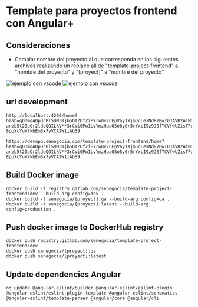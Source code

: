 # Template para proyectos frontend con Angular+

## Consideraciones
- Cambiar nombre del proyecto al que corresponda en los siguientes archivos realizando un replace all de "template-project-frontend" a "nombre del proyecto" y "[proyect]" a "nombre del proyecto"

![ejemplo con vscode](https://gitlab.com/senegocia/template-project-frontend/uploads/66e372e542cf0a133ab89a6a1b1081ea/Screenshot_6.png)
![ejemplo con vscode](https://gitlab.com/senegocia/template-project-frontend/uploads/03b2b72a478b39cd78780215fb72a37f/Screenshot_3.png)

## url development
```
http://localhost:4200/home?hash=qO3mqAQpDcBlSDM3Kjb5QTZOfZiPYrw0v2CEpVay1XjmJcLexNdR7BwI0JAVR2AiMxH9-anzb5t20aOr2ldeQOILkV**3rCVi0Pw1LvYmzHua0So8y0r5rYxcI9z9JSfTCVfwUZisTPxbPOUgQTHVntGe6HCzjrXBmC-8ppXcYuY7kbEmSx7yVCA2W1iAbS9

https://devapp.senegocia.com/template-project-frontend/home?hash=qO3mqAQpDcBlSDM3Kjb5QTZOfZiPYrw0v2CEpVay1XjmJcLexNdR7BwI0JAVR2AiMxH9-anzb5t20aOr2ldeQOILkV**3rCVi0Pw1LvYmzHua0So8y0r5rYxcI9z9JSfTCVfwUZisTPxbPOUgQTHVntGe6HCzjrXBmC-8ppXcYuY7kbEmSx7yVCA2W1iAbS9
```

## Build Docker image
```
docker build -t registry.gitlab.com/senegocia/template-project-frontend:dev --build-arg config=dev .
docker build -t senegocia/[proyect]:qa --build-arg config=qa .
docker build -t senegocia/[proyect]:latest --build-arg config=production .
```

## Push docker image to DockerHub registry
```
docker push registry.gitlab.com/senegocia/template-project-frontend:dev
docker push senegocia/[proyect]:qa
docker push senegocia/[proyect]:latest
```

## Update dependencies Angular
```
ng update @angular-eslint/builder @angular-eslint/eslint-plugin @angular-eslint/eslint-plugin-template @angular-eslint/schematics @angular-eslint/template-parser @angular/core @angular/cli
```

